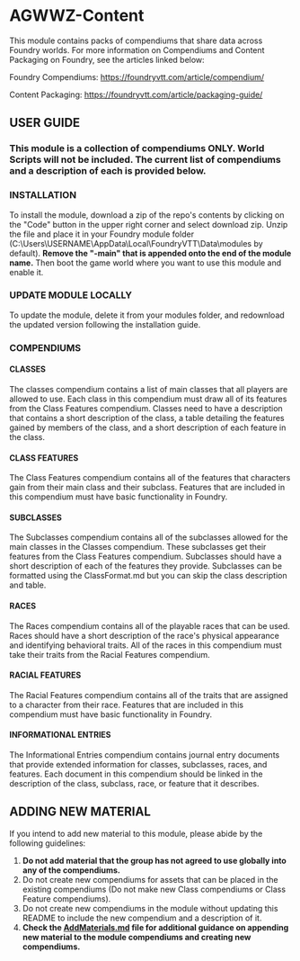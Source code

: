 # AGWWZ-Content

This module contains packs of compendiums that share data across Foundry worlds. For more information on Compendiums and Content Packaging on Foundry, see the
articles linked below:

Foundry Compendiums: https://foundryvtt.com/article/compendium/

Content Packaging: https://foundryvtt.com/article/packaging-guide/

## USER GUIDE
### This module is a collection of compendiums ONLY. World Scripts will not be included. The current list of compendiums and a description of each is provided below.

### INSTALLATION
To install the module, download a zip of the repo's contents by clicking on the "Code" button in the upper right corner and select download zip. Unzip the file and place it in your Foundry module folder (C:\Users\USERNAME\AppData\Local\FoundryVTT\Data\modules by default). **Remove the "-main" that is appended onto the end of the module name.** Then boot the game world where you want to use this module and enable it.

### UPDATE MODULE LOCALLY
To update the module, delete it from your modules folder, and redownload the updated version following the installation guide.

### COMPENDIUMS
#### CLASSES
The classes compendium contains a list of main classes that all players are allowed to use. Each class in this compendium must draw all of its features from the
Class Features compendium. Classes need to have a description that contains a short description of the class, a table detailing the features gained by members
of the class, and a short description of each feature in the class.

#### CLASS FEATURES
The Class Features compendium contains all of the features that characters gain from their main class and their subclass. Features that are included in this
compendium must have basic functionality in Foundry.

#### SUBCLASSES
The Subclasses compendium contains all of the subclasses allowed for the main classes in the Classes compendium. These subclasses get their features from the Class
Features compendium. Subclasses should have a short description of each of the features they provide. Subclasses can be formatted using the ClassFormat.md but you
can skip the class description and table.

#### RACES
The Races compendium contains all of the playable races that can be used. Races should have a short description of the race's physical appearance and identifying
behavioral traits. All of the races in this compendium must take their traits from the Racial Features compendium.

#### RACIAL FEATURES
The Racial Features compendium contains all of the traits that are assigned to a character from their race. Features that are included in this compendium must
have basic functionality in Foundry.

#### INFORMATIONAL ENTRIES
The Informational Entries compendium contains journal entry documents that provide extended information for classes, subclasses, races, and features.
Each document in this compendium should be linked in the description of the class, subclass, race, or feature that it describes.

## ADDING NEW MATERIAL
If you intend to add new material to this module, please abide by the following guidelines:

1. **Do not add material that the group has not agreed to use globally into any of the compendiums.**
2. Do not create new compendiums for assets that can be placed in the existing compendiums (Do not make new Class compendiums or Class Feature compendiums).
3. Do not create new compendiums in the module without updating this README to include the new compendium and a description of it.
4. **Check the [AddMaterials.md](https://github.com/wcrumb97/agwwz-content-module/blob/main/AddMaterials.md) file for additional guidance on appending new material to the module compendiums and creating new compendiums.**

